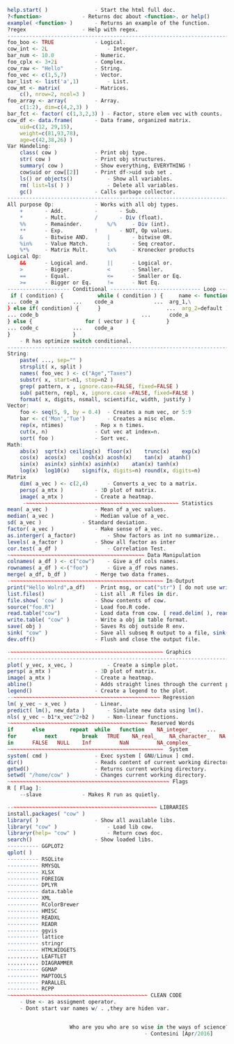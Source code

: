 ~~~~~~~~~~~~~~~~~~~~~~~~~~~~~~~~~~~~~~~~~~~~~~~~  R
help.start( )				- Start the html full doc.
?<function>				- Returns doc about <function>. or help()
example( <function> ) 		- Returns an example of the function.
?regex					- Help with regex.
---------------------------------------------------------------------------------------------------- Objects
foo_boo <- TRUE 			- Logical.
cow_int <- 2L   				- Integer.
bar_num <- 10.0 			- Numeric.
foo_cplx <- 3+2i 			- Complex.
cow_raw <- "Hello"			- String.
foo_vec <- c(1,5,7)			- Vector.
bar_list <- list('a',1)			- List.
cow_mt <- matrix(			- Matrices.
	c(), nrow=2, ncol=3 )	
foo_array <- array(			- Array.
	c(1:2), dim=c(4,2,3) ) 
bar_fct <- factor( c(1,3,2,3) )	- Factor, store elem vec with counts.
cow_df <- data.frame(		- Data frame, organized matrix.
	uid=c(12, 29,15), 
	weight=c(81,93,78),
	age=c(42,38,26) )
Var Handeling:
	class( cow )			- Print obj type.
	str( cow )				- Print obj structures.
	summary( cow )			- Show everything, EVERYTHING !
	cow$uid or cow[[2]]		- Print df->uid sub set .
	ls() or objects()	 		- Show all variables.
	rm( list=ls( ) )			- Delete all variables. 
	gc()					- Calls garbage collector.
------------------------------------------------------------------------------------------------ Operators
All purpose Op:				- Works with all obj types.
	+ 		- Add.			- 		- Sub.
	* 		- Mult.			/ 		- Div (float).
	%% 		- Remainder.		%/%	 	- Div (int).
	** 		- Exp.			!		- NOT, Op values.
	&		- Bitwise AND.		| 		- bitwise OR.
	%in% 	- Value Match.		: 		- Seq creator.
	%*% 	- Matrix Mult.		%x%		- Kronecker products
Logical Op:
	&&		- Logical and.		|| 		- Logical or.
	>		- Bigger.			<		- Smaller.
	==		- Equal.			<=		- Smaller or Eq.
	>=		- Bigger or Eq.		!=		- Not Eq.
-------------------- Conditional ----------------------------- Loop ------------------------ Function
 if ( condition) {		     while ( condition ) {	   name <- function(
...	code_a		     ...    code_a			   ...	arg_1,\
} else if( condition) {	     }					   ...	arg_2=default ) {	
...	code_b		     					   ...		code_a
} else {			     for ( vector ) {		   }
...	code_c		     ...    code_a			   
}				     }
	- R has optimize switch conditional.
-------------------------------------------------------------------------------------- Build-in Functions
String:
	paste( ..., sep="" )
	strsplit( x, split )
	names( foo_vec ) <- c("Age","Taxes")
	substr( x, start=n1, stop=n2 )
	grep( pattern, x , ignore.case=FALSE, fixed=FALSE )
	sub( pattern, repl, x, ignore.case =FALSE, fixed=FALSE )
	format( x, digits, nsmall, scientific, width, justify )
Vector:
	foo <- seq(5, 9, by = 0.4)	- Creates a num vec, or 5:9
	bar <- c('Mon','Tue')		- Creates a misc elem.
	rep(x, ntimes)			- Rep x n times.
	cut(x, n)				- Cut vec at index=n.
	sort( foo )				- Sort vec.
Math:
	abs(x) 	sqrt(x)	ceiling(x)	floor(x)	trunc(x)	exp(x)
	cos(x)	acos(x) 	cosh(x)	acosh(x)	tan(x)	atanh()
	sin(x)	asin(x)	sinh(x)	asinh(x)	atan(x)	tanh(x)
	log(x)	log10(x)	signif(x, digits=n)	round(x, digits=n)
Matrix
	dim( a_vec ) <- c(2,4)		- Converts a_vec to a matrix.
	persp( a_mtx )			- 3D plot of matrix.
	image( a_mtx )			- Create a heatmap.
     -~~~~~~~~~~~~~~~~~~~~~~~~~~~~~~~~~~~~~~~~~~~~~~~~~ Statistics
mean( a_vec )				- Mean of a_vec values.
median( a_vec )				- Median value of a_vec.
sd( a_vec )				- Standard deviation.
factor( a_vec )				- Make sense of a_vec.
as.interger( a_factor)			- Show factors as int no summarize..
levels( a_factor )			- Show all factor as inter
cor.test( a_df )				- Correlation Test.
~~~~~~~~~~~~~~~~~~~~~~~~~~~~~~~~~~~~~~~~~~~~ Data Manipulation
colnames( a_df ) <- c("cow")	- Give a_df cols names.
rownames( a_df ) <-("foo")		- Give a_df rows names.
merge( a_df, b_df )			- Merge two data frames.
-~~~~~~~~~~~~~~~~~~~~~~~~~~~~~~~~~~~~~~~~~~~~~~~~~ In-Output
print("Hello Wolrd",a_df)	- Print msg, or cat("str") [ do not use write() ]
list.files()				- List all .R files in dir.
file.show( 'cow' )			- Show contents of cow.
source("foo.R")				- Load foo.R code.
read.table("cow")			- Load data from cow. [ read.delim( ), read.csv() ]
write.table( "cow" )		- Write a obj in table format.
save( obj )					- Saves Rs obj outside R env.
sink( "cow" )				- Save all subseq R output to a file, sink() to end.
dev.off()					- Flush and close the output file.

-~~~~~~~~~~~~~~~~~~~~~~~~~~~~~~~~~~~~~~~~~~~~~~~~~ Graphics
----------------------------------------------------------------------------------------------------------------------- Plot
plot( y_vec, x_vec, )			- Create a simple plot.
persp( a_mtx )				- 3D plot of matrix.
image( a_mtx )				- Create a heatmap.
abline()					- Adds straight lines through the current plot.
legend()					- Create a legend to the plot.
--~~~~~~~~~~~~~~~~~~~~~~~~~~~~~~~~~~~~~~~~~~~~~~~ Regression
lm( y_vec ~ x_vec )			- Linear.
predict( lm(), new_data )		- Simulate new data using lm().
nls( y_vec ~ b1*x_vec^2+b2 )	- Non-linear functions.
~~~~~~~~~~~~~~~~~~~~~~~~~~~~~~~~~~~~~~~~~~~~~ Reserved Words
if 		else 		repeat 	while 	function	NA_integer_ 	...
for 		next 		break 	TRUE	NA_real_ 	NA_character_ 	NA
in 		FALSE 	NULL 	Inf 		NaN 		NA_complex_
~~~~~~~~~~~~~~~~~~~~~~~~~~~~~~~~~~~~~~~~~~~~~~~~~~  System
system( cmd )				- Exec system [ GNU/Linux ] cmd.
dir() 						- Reads content of current working directory.
getwd() 					- Returns current working directory.
setwd( "/home/cow" ) 		- Changes current working directory.
~~~~~~~~~~~~~~~~~~~~~~~~~~~~~~~~~~~~~~~~~~~~~~~~~~~~ Flags
R [ Flag ]:
	--slave				- Makes R run as quietly.

--~~~~~~~~~~~~~~~~~~~~~~~~~~~~~~~~~~~~~~~~~~~~~~ LIBRARIES
install.pa­ckages( "cow" ) 
library( )					- Show all available libs.
library( "cow" )				- Load lib cow.
libraryr(help= "cow" )			- Return cows doc.
search()					- Show loaded libs.
---------- GGPLOT2
qplot( )
---------- RSQLite
---------- RMYSQL
---------- XLSX
---------- FOREIGN
---------- DPLYR
---------- data.table
---------- XML
---------- RColorBrewer
---------- HMISC
---------- READXL
---------- READR
---------- ggvis
---------- lattice
---------- stringr
---------- HTMLWIDGETS
.......... LEAFTLET
.......... DIAGRAMMER 
---------- GGMAP
---------- MAPTOOLS
---------- PARALLEL
---------- RCPP
~~~~~~~~~~~~~~~~~~~~~~~~~~~~~~~~~~~~~~~~~~~~~ CLEAN CODE
	- Use <- as assigment operator.
	- Dont start var names w/ . ,they are hiden var.


					Who are you who are so wise in the ways of science?
											- Contesini [Apr/2016]